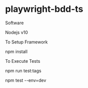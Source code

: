 # playwright-bdd-ts
Software

Nodejs v10

To Setup Framework

 npm install

To Execute Tests
 
 npm run test:tags

 npm test --env=dev


